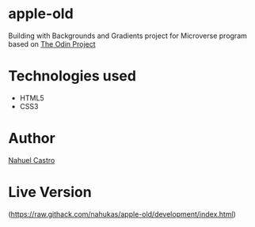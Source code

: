 # apple-old

Building with Backgrounds and Gradients project for Microverse program based on [The Odin Project](https://www.theodinproject.com/courses/html5-and-css3/lessons/building-with-backgrounds-and-gradients)

# Technologies used

- HTML5
- CSS3

# Author

[Nahuel Castro](https://www.github.com/nahukas)

# Live Version

(https://raw.githack.com/nahukas/apple-old/development/index.html)
